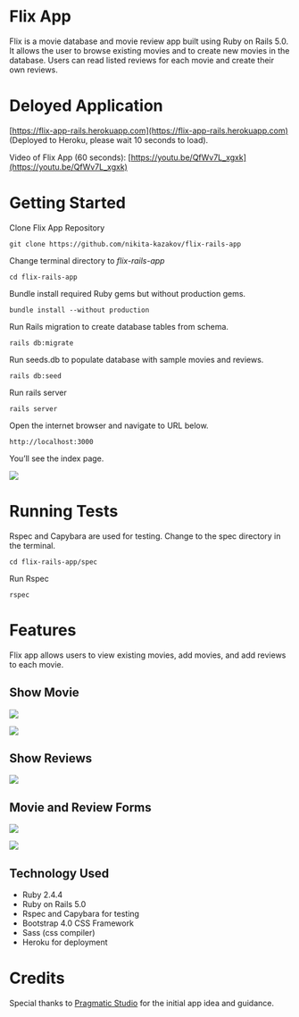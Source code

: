 # Flix App
Flix is a movie database and movie review app built using Ruby on Rails 5.0. It allows the user to browse existing movies and to create new movies in the database. Users can read listed reviews for each movie and create their own reviews.

# Deloyed Application

[https://flix-app-rails.herokuapp.com](https://flix-app-rails.herokuapp.com)
(Deployed to Heroku, please wait 10 seconds to load).


Video of Flix App  (60 seconds):
[https://youtu.be/QfWv7L_xgxk](https://youtu.be/QfWv7L_xgxk)

# Getting Started

Clone Flix App Repository

`git clone https://github.com/nikita-kazakov/flix-rails-app`

  

Change terminal directory to _flix-rails-app_

`cd flix-rails-app`

  

Bundle install required Ruby gems but without production gems.

`bundle install --without production`

  

Run Rails migration to create database tables from schema.

`rails db:migrate`

  

Run seeds.db to populate database with sample movies and reviews.

`rails db:seed`

  

Run rails server

`rails server`

  

Open the internet browser and navigate to URL below.

`http://localhost:3000`

  

You’ll see the index page.

![](https://paper-attachments.dropbox.com/s_F29BDE12228E306D462F0DB6772CB95D709D3FD5327B93152D455220444BB1FD_1560814865933_2019-06-17_17-34-45.jpg)

# Running Tests

Rspec and Capybara are used for testing. Change to the spec directory in the terminal.

`cd flix-rails-app/spec`

Run Rspec

`rspec`

# Features
Flix app allows users to view existing movies, add movies, and add reviews to each movie.

## Show Movie

![](https://paper-attachments.dropbox.com/s_F29BDE12228E306D462F0DB6772CB95D709D3FD5327B93152D455220444BB1FD_1560816056247_2019-06-17_17-56-03.jpg)

![](https://paper-attachments.dropbox.com/s_F29BDE12228E306D462F0DB6772CB95D709D3FD5327B93152D455220444BB1FD_1560816157047_image.png)

## Show Reviews

![](https://paper-attachments.dropbox.com/s_F29BDE12228E306D462F0DB6772CB95D709D3FD5327B93152D455220444BB1FD_1560816688673_image.png)

## Movie and Review Forms

![](https://paper-attachments.dropbox.com/s_F29BDE12228E306D462F0DB6772CB95D709D3FD5327B93152D455220444BB1FD_1560816511850_image.png)

![](https://paper-attachments.dropbox.com/s_F29BDE12228E306D462F0DB6772CB95D709D3FD5327B93152D455220444BB1FD_1560816376157_image.png)

## Technology Used

-   Ruby 2.4.4
-   Ruby on Rails 5.0
-   Rspec and Capybara for testing
-   Bootstrap 4.0 CSS Framework
-   Sass  (css compiler)
-   Heroku for deployment

# Credits
Special thanks to [Pragmatic Studio](https://pragmaticstudio.com/courses/rails) for the initial app idea and guidance.

